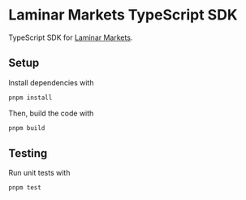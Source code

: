 # Laminar Markets TypeScript SDK

TypeScript SDK for [Laminar Markets](https://laminar.markets/).

## Setup

Install dependencies with

```sh
pnpm install
```

Then, build the code with

```sh
pnpm build
```

## Testing

Run unit tests with

```sh
pnpm test
```
